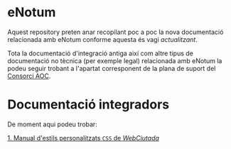 # eNotum
Aquest repository preten anar recopilant poc a poc la nova documentació relacionada amb eNotum conforme aquesta és vagi *actualitzant*.

Tota la documentació d'integració antiga així com altre tipus de documentació no tècnica (per exemple legal) relacionada amb eNotum la podeu seguir trobant a l'apartat corresponent de la plana de suport del [Consorci AOC](https://web.aoc.cat/suport/e-notum/).

# Documentació integradors

De moment aqui podeu trobar:

[1. Manual d'estils personalitzats `CSS` de *WebCiutada*](https://github.com/ConsorciAOC/eNotum/tree/master/customCSSWebCiutada)
